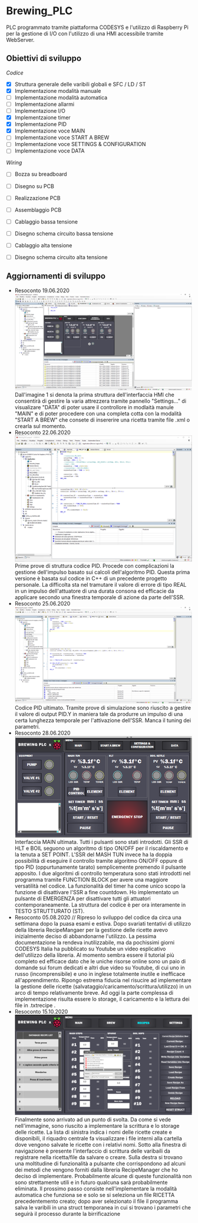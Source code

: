 # Brewing_PLC
PLC programmato tramite piattaforma CODESYS e l'utilizzo di Raspberry Pi per la gestione di I/O con l'utilizzo di una HMI accessibile tramite WebServer.

## Obiettivi di sviluppo 
*Codice*
- [x] Struttura generale delle varibili globali e SFC / LD / ST
- [x] Implementazione modalità manuale
- [ ] Implementazione modalità automatica
- [ ] Implementazione allarmi
- [ ] Implementazione I/O
- [x] Implementzaione timer 
- [x] Implementazione PID
- [x] Implementazione voce MAIN
- [ ] Implementazione voce START A BREW
- [ ] Implementazione voce SETTINGS & CONFIGURATION
- [ ] Implementazione voce DATA

*Wiring*
- [ ] Bozza su breadboard
- [ ] Disegno su PCB
- [ ] Realizzazione PCB
- [ ] Assemblaggio PCB
- [ ] Cablaggio bassa tensione
- [ ] Disegno schema circuito bassa tensione
- [ ] Cablaggio alta tensione 
- [ ] Disegno schema circuito alta tensione


## Aggiornamenti di sviluppo
* Resoconto 19.06.2020
![Immagine 01](https://github.com/albeerto-dev/Brewing_PLC/blob/master/Images/immagine01.png)
Dall'imagine 1 si denota la prima struttura dell'interfaccia HMI che consentirà di gestire la varia attrezzera tramite pannello "Settings..." di visualizare "DATA" di poter usare il controllore in modlaità manule "MAIN" e di poter procedere con una completa cotta con la modalità "START A BREW" che consete di insererire una ricetta tramite file .xml o crearla sul momento.
* Resoconto 22.06.2020
![Immagine 02](https://github.com/albeerto-dev/Brewing_PLC/blob/master/Images/immagine02.png)
Prime prove di struttura codice PID. Procede con complicazioni la gestione dell'impulso basato sui calcoli dell'algoritmo PID. Questa prima versione è basata sul codice in C++ di un precedente progetto personale. La difficolta sta nel tramutare il valore di errore di tipo REAL in un impulso dell'attuatore di una durata consona ed efficacie da applicare secondo una finestra temporale di azione da parte dell'SSR.
* Resoconto 25.06.2020
![Immagine 03](https://github.com/albeerto-dev/Brewing_PLC/blob/master/Images/immagine03.png)
Codice PID ultimato. Tramite prove di simulazione sono riuscito a gestire il valore di output PID.Y in maniera tale da produrre un impulso di una certa lunghezza temporale per l'attivazione dell'SSR. Manca il tuning dei parametri.
* Resoconto 28.06.2020            
![Immagine MAIN](https://github.com/albeerto-dev/Brewing_PLC/blob/master/Images/mainImage_semi_complete.png)     
Interfaccia MAIN ultimata. Tutti i pulsanti sono stati introdotti. Gli SSR di HLT e BOIL seguono un algoritmo di tipo ON/OFF per il riscaldamento e la tenuta a SET POINT. L'SSR del MASH TUN invece ha la doppia possibilità di eseguire il controllo tramite algoritmo ON/OFF oppure di tipo PID (oppurtunamente tarato) semplicemente premendo il pulsante apposito. I due algoritmi di controllo temperatura sono stati introdotti nel programma tramite FUNCTION BLOCK per avere una maggiore versatilità nel codice. La funzionalità del timer ha come unico scopo la funzione di disattivare l'SSR a fine countdown. Ho implementato un pulsante di EMERGENZA per disattivare tutti gli attuatori contemporaneamente. La struttura del codice è per ora interamente in TESTO STRUTTURATO (ST).
* Resoconto 05.08.2020 //
Ripreso lo sviluppo del codice da circa una settimana dopo la puasa esami e estiva. Dopo svariati tentativi di utilizzo della libreria RecipeMangaer per la gestione delle ricette avevo inizialmente deciso di abbandonarne l'utilizzo. La pessima documentazione la rendeva inutilizzabile, ma da pochissimi giorni CODESYS Italia ha pubblicato su Youtube un video esplicativo dell'utilizzo della libreria. Al momento sembra essere il tutorial più completo ed efficace dato che le uniche risorse online sono un paio di domande sui forum dedicati e altri due video su Youtube, di cui uno in russo (incomprensibile) e uno in inglese totalmente inutile e inefficace all'apprendimento. Ripongo estrema fiducia nel risucire ad implementare la gestione delle ricette (salvataggio/caricamento/scrittura/utilizzo) in un arco di tempo relativamente breve. Ad oggi la parte complessa di implementazione risulta essere lo storage, il caricamento e la lettura dei file in .txtrecipe .  
* Resoconto 15.10.2020 
![Immagione ricette implementate](https://github.com/albeerto-dev/Brewing_PLC/blob/master/Images/Implentazoine_ricette.png)
Finalmente sono arrivato ad un punto di svolta. Da come si vede nell'immagine, sono riuscito a implementare la scrittura e lo storage delle ricette. La lista di sinistra indica i nomi delle ricette create e disponibili, il riquadro centrale fa visualizzare i file interni alla cartella dove vengono salvate le ricette con i relativi nomi. Sotto alla finestra di navigazione è presente l'interfaccio di scrittura delle varibaili da registrare nella ricetta/file da salvare o creare. Sulla destra si trovano una moltitudine di funzionalità a pulsante che corrispondono ad alcuni dei metodi che vengono forniti dalla libreria RecipeManager che ho deciso di implementare. Probabilmente alcune di queste funzionalità non sono strettamente utili e in futuro qualcuna sarà probabilmente eliminata. Il prossimo passo consiste nell'implementare la modalità automatica che funziona se e solo se si seleziona un file RICETTA precedentemento creato; dopo aver selezionato il file il programma salva le varibili in una struct temporanea in cui si trovano i parametri che seguirà il processo durante la birrificazione

